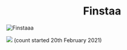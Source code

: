 <h1 align="center">Finstaa
 </h1>
<p align="left"> <img src="https://komarev.com/ghpvc/?username=Gopro336" alt="Finstaaa" /> </p>

![](![](https://hit.yhype.me/github/profile?user_id=49602930))
(count started 20th February 2021)
